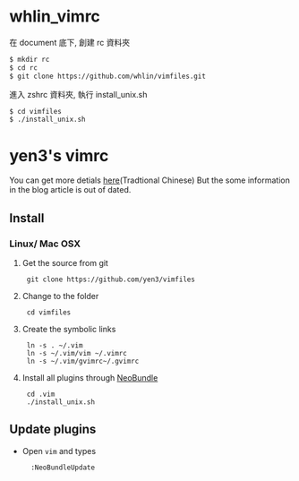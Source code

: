 # whlin_vimrc

在 document 底下, 創建 rc 資料夾

```sh
$ mkdir rc
$ cd rc
$ git clone https://github.com/whlin/vimfiles.git
```

進入 zshrc 資料夾, 執行 install_unix.sh

```sh
$ cd vimfiles
$ ./install_unix.sh
```

# yen3's vimrc

You can get more detials [here](http://yen3.github.io/posts/20131109_using-vim-as-a-default-text-editor.html)(Tradtional Chinese)
But the some information in the blog article is out of dated.

## Install

### Linux/ Mac OSX

1. Get the source from git
    
        git clone https://github.com/yen3/vimfiles

2. Change to the folder

        cd vimfiles

3. Create the symbolic links

        ln -s . ~/.vim
        ln -s ~/.vim/vim ~/.vimrc 
        ln -s ~/.vim/gvimrc~/.gvimrc 

4. Install all plugins through [NeoBundle](https://github.com/Shougo/neobundle.vim)

        cd .vim
        ./install_unix.sh

## Update plugins

* Open `vim` and types

        :NeoBundleUpdate
